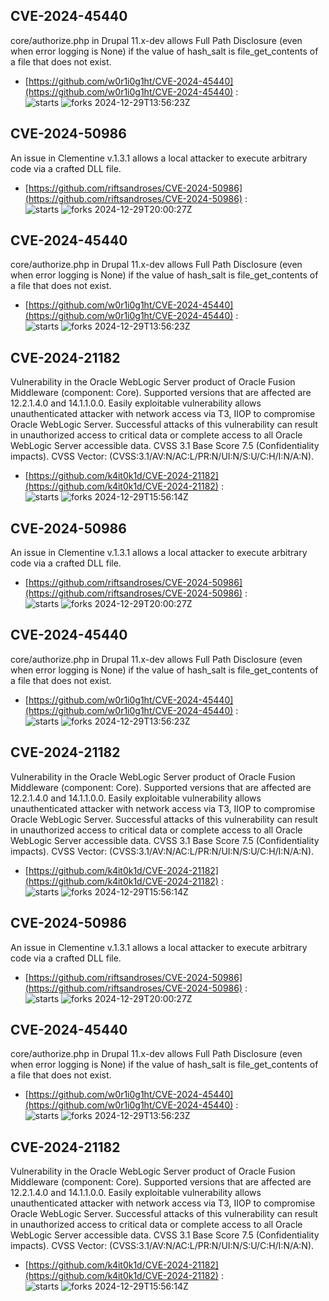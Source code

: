 ## CVE-2024-45440
 core/authorize.php in Drupal 11.x-dev allows Full Path Disclosure (even when error logging is None) if the value of hash_salt is file_get_contents of a file that does not exist.

- [https://github.com/w0r1i0g1ht/CVE-2024-45440](https://github.com/w0r1i0g1ht/CVE-2024-45440) :  
![starts](https://img.shields.io/github/stars/w0r1i0g1ht/CVE-2024-45440.svg) 
![forks](https://img.shields.io/github/forks/w0r1i0g1ht/CVE-2024-45440.svg) 
2024-12-29T13:56:23Z

## CVE-2024-50986
 An issue in Clementine v.1.3.1 allows a local attacker to execute arbitrary code via a crafted DLL file.

- [https://github.com/riftsandroses/CVE-2024-50986](https://github.com/riftsandroses/CVE-2024-50986) :  
![starts](https://img.shields.io/github/stars/riftsandroses/CVE-2024-50986.svg) 
![forks](https://img.shields.io/github/forks/riftsandroses/CVE-2024-50986.svg) 
2024-12-29T20:00:27Z

## CVE-2024-45440
 core/authorize.php in Drupal 11.x-dev allows Full Path Disclosure (even when error logging is None) if the value of hash_salt is file_get_contents of a file that does not exist.

- [https://github.com/w0r1i0g1ht/CVE-2024-45440](https://github.com/w0r1i0g1ht/CVE-2024-45440) :  
![starts](https://img.shields.io/github/stars/w0r1i0g1ht/CVE-2024-45440.svg) 
![forks](https://img.shields.io/github/forks/w0r1i0g1ht/CVE-2024-45440.svg) 
2024-12-29T13:56:23Z

## CVE-2024-21182
 Vulnerability in the Oracle WebLogic Server product of Oracle Fusion Middleware (component: Core).  Supported versions that are affected are 12.2.1.4.0 and  14.1.1.0.0. Easily exploitable vulnerability allows unauthenticated attacker with network access via T3, IIOP to compromise Oracle WebLogic Server.  Successful attacks of this vulnerability can result in  unauthorized access to critical data or complete access to all Oracle WebLogic Server accessible data. CVSS 3.1 Base Score 7.5 (Confidentiality impacts).  CVSS Vector: (CVSS:3.1/AV:N/AC:L/PR:N/UI:N/S:U/C:H/I:N/A:N).

- [https://github.com/k4it0k1d/CVE-2024-21182](https://github.com/k4it0k1d/CVE-2024-21182) :  
![starts](https://img.shields.io/github/stars/k4it0k1d/CVE-2024-21182.svg) 
![forks](https://img.shields.io/github/forks/k4it0k1d/CVE-2024-21182.svg) 
2024-12-29T15:56:14Z

## CVE-2024-50986
 An issue in Clementine v.1.3.1 allows a local attacker to execute arbitrary code via a crafted DLL file.

- [https://github.com/riftsandroses/CVE-2024-50986](https://github.com/riftsandroses/CVE-2024-50986) :  
![starts](https://img.shields.io/github/stars/riftsandroses/CVE-2024-50986.svg) 
![forks](https://img.shields.io/github/forks/riftsandroses/CVE-2024-50986.svg) 
2024-12-29T20:00:27Z

## CVE-2024-45440
 core/authorize.php in Drupal 11.x-dev allows Full Path Disclosure (even when error logging is None) if the value of hash_salt is file_get_contents of a file that does not exist.

- [https://github.com/w0r1i0g1ht/CVE-2024-45440](https://github.com/w0r1i0g1ht/CVE-2024-45440) :  
![starts](https://img.shields.io/github/stars/w0r1i0g1ht/CVE-2024-45440.svg) 
![forks](https://img.shields.io/github/forks/w0r1i0g1ht/CVE-2024-45440.svg) 
2024-12-29T13:56:23Z

## CVE-2024-21182
 Vulnerability in the Oracle WebLogic Server product of Oracle Fusion Middleware (component: Core).  Supported versions that are affected are 12.2.1.4.0 and  14.1.1.0.0. Easily exploitable vulnerability allows unauthenticated attacker with network access via T3, IIOP to compromise Oracle WebLogic Server.  Successful attacks of this vulnerability can result in  unauthorized access to critical data or complete access to all Oracle WebLogic Server accessible data. CVSS 3.1 Base Score 7.5 (Confidentiality impacts).  CVSS Vector: (CVSS:3.1/AV:N/AC:L/PR:N/UI:N/S:U/C:H/I:N/A:N).

- [https://github.com/k4it0k1d/CVE-2024-21182](https://github.com/k4it0k1d/CVE-2024-21182) :  
![starts](https://img.shields.io/github/stars/k4it0k1d/CVE-2024-21182.svg) 
![forks](https://img.shields.io/github/forks/k4it0k1d/CVE-2024-21182.svg) 
2024-12-29T15:56:14Z

## CVE-2024-50986
 An issue in Clementine v.1.3.1 allows a local attacker to execute arbitrary code via a crafted DLL file.

- [https://github.com/riftsandroses/CVE-2024-50986](https://github.com/riftsandroses/CVE-2024-50986) :  
![starts](https://img.shields.io/github/stars/riftsandroses/CVE-2024-50986.svg) 
![forks](https://img.shields.io/github/forks/riftsandroses/CVE-2024-50986.svg) 
2024-12-29T20:00:27Z

## CVE-2024-45440
 core/authorize.php in Drupal 11.x-dev allows Full Path Disclosure (even when error logging is None) if the value of hash_salt is file_get_contents of a file that does not exist.

- [https://github.com/w0r1i0g1ht/CVE-2024-45440](https://github.com/w0r1i0g1ht/CVE-2024-45440) :  
![starts](https://img.shields.io/github/stars/w0r1i0g1ht/CVE-2024-45440.svg) 
![forks](https://img.shields.io/github/forks/w0r1i0g1ht/CVE-2024-45440.svg) 
2024-12-29T13:56:23Z

## CVE-2024-21182
 Vulnerability in the Oracle WebLogic Server product of Oracle Fusion Middleware (component: Core).  Supported versions that are affected are 12.2.1.4.0 and  14.1.1.0.0. Easily exploitable vulnerability allows unauthenticated attacker with network access via T3, IIOP to compromise Oracle WebLogic Server.  Successful attacks of this vulnerability can result in  unauthorized access to critical data or complete access to all Oracle WebLogic Server accessible data. CVSS 3.1 Base Score 7.5 (Confidentiality impacts).  CVSS Vector: (CVSS:3.1/AV:N/AC:L/PR:N/UI:N/S:U/C:H/I:N/A:N).

- [https://github.com/k4it0k1d/CVE-2024-21182](https://github.com/k4it0k1d/CVE-2024-21182) :  
![starts](https://img.shields.io/github/stars/k4it0k1d/CVE-2024-21182.svg) 
![forks](https://img.shields.io/github/forks/k4it0k1d/CVE-2024-21182.svg) 
2024-12-29T15:56:14Z

